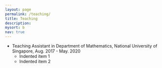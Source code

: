 ```yaml
---
layout: page
permalink: /teaching/
title: Teaching
description: 
mysort: b
nav: true
---
```


- Teaching Assistant in Department of Mathematics, National University of Singapore, Aug. 2017 - May. 2020
    - Indented item 1
    - Indented item 2
